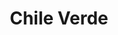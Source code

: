 ---
layout: recipe
title:  "Chile Verde"
image: chile-verde.png
imagecredit: 
dateAdded: 20170316

authorName: Marc Matsumoto
authorURL: https://marcmatsumoto.com/
sourceName: No Recipes
sourceURL: https://norecipes.com/chile-verde
category: Mexican
yield: 6
prepTime: 60
cookTime: 240+

ingredients:
- 2 lbs fatty pork butt cut into large chunks (2″+)
- 1 Tbs olive oil
- 1 Tbs kosher salt
- 2 cloves garlic minced
- 1 tsp cumin
- 2 Anaheim chilies cut in half lengthwise
- 4 Serrano chilies
- 1.5 lbs tomatillos scored so they don’t pop
- 4 large cloves garlic
- 1 large onion cut into 12 wedges
- 2 C chicken broth
- 3 cilantro roots with about 5″ of stem attached
- 1 tsp dried oregano
- 1 cinnamon stick
- 1 tsp honey
- salt and pepper to taste

directions:
- Marinate the pork butt in the oil, garlic, cumin and salt for at least an hour.
- Move the oven rack to the top position. Put the chiles, tomatillos, garlic and onion on a baking sheet and put under a hot broiler. 
- Allow everything to char on top then flip and char the other side. Remove and allow to cool.
- Heat a large heavy bottomed pot over medium heat until very hot then add the pork (no need for oil). Leave the pork undisturbed until it is golden brown. If the pan was hot enough, the pork should not stick to the pan when it is ready to flip, if it sticks, leave it there longer.
- Once the pork is browned on both sides, add the chicken stock, cilantro roots and stems, oregano, cinnamon, and honey. - Destem and seed the roasted peppers (leave the seeds in the Serrano chilies if you want it spicy), core the tomatillos then roughly chop all the roasted veggies and add them to the pot along with any juices on the baking sheet.
- Turn down heat to medium low and partially cover the pot with a lid (leaving room for steam to escape). Simmer for 3-4 hours or until the meat falls apart when a fork is inserted. During the last 30 minutes of cooking, simmer with the lid off allowing the chile to thicken (should be about the consistency of salsa). Salt and pepper to taste and serve with warm (preferably home-made) tortillas.

---